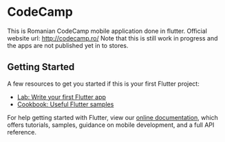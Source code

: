 # CodeCamp

This is Romanian CodeCamp mobile application done in flutter.
Official website url: http://codecamp.ro/
Note that this is still work in progress and the apps are not published yet in to stores.

## Getting Started

A few resources to get you started if this is your first Flutter project:

- [Lab: Write your first Flutter app](https://flutter.dev/docs/get-started/codelab)
- [Cookbook: Useful Flutter samples](https://flutter.dev/docs/cookbook)

For help getting started with Flutter, view our
[online documentation](https://flutter.dev/docs), which offers tutorials,
samples, guidance on mobile development, and a full API reference.
